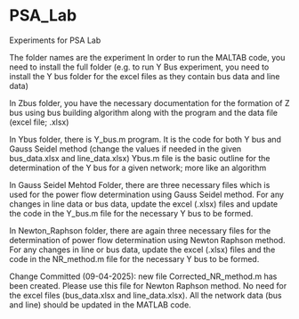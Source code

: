 # PSA_Lab
Experiments for PSA Lab

The folder names are the experiment
In order to run the MALTAB code, you need to install the full folder (e.g. to run Y Bus experiment, you need to install the Y bus folder for the excel files as they contain bus data and line data)

In Zbus folder, you have the necessary documentation for the formation of Z bus using bus building algorithm along with the program and the data file (excel file; .xlsx)

In Ybus folder, there is Y_bus.m program. It is the code for both Y bus and Gauss Seidel method (change the values if needed in the given bus_data.xlsx and line_data.xlsx)
Ybus.m file is the basic outline for the determination of the Y bus for a given network; more like an algorithm


In Gauss Seidel Mehtod Folder, there are three necessary files which is used for the power flow determination using Gauss Seidel method. For any changes in line data or bus data, update the excel (.xlsx) files and update the code in the Y_bus.m file for the necessary Y bus to be formed.


In Newton_Raphson folder, there are again three necessary files for the determination of power flow determination using Newton Raphson method. For any changes in line or bus data, update the excel (.xlsx) files and the code in the NR_method.m file for the necessary Y bus to be formed.

Change Committed (09-04-2025): new file Corrected_NR_method.m has been created. Please use this file for Newton Raphson method. No need for the excel files (bus_data.xlsx and line_data.xlsx). All the network data (bus and line) should be updated in the MATLAB code.
